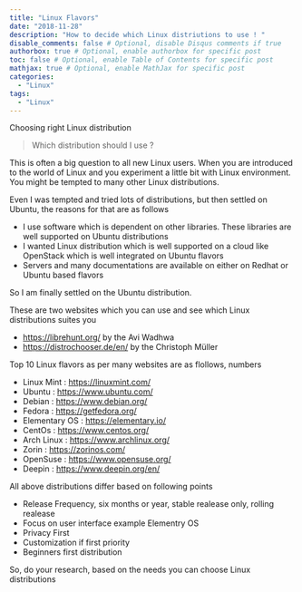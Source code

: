 ```yaml
---
title: "Linux Flavors"
date: "2018-11-28"
description: "How to decide which Linux distriutions to use ! "
disable_comments: false # Optional, disable Disqus comments if true
authorbox: true # Optional, enable authorbox for specific post
toc: false # Optional, enable Table of Contents for specific post
mathjax: true # Optional, enable MathJax for specific post
categories:
  - "Linux"
tags:
  - "Linux"
---
```


Choosing right Linux distribution

<!--more-->

> Which distribution should I use ?

This is often a big question to all new Linux users. When you are introduced to the world of Linux and you experiment a little bit with Linux environment. You might be tempted to many other Linux distributions.

Even I was tempted and tried lots of distributions, but then settled on Ubuntu, the reasons for that are as follows

+ I use software which is dependent on other libraries. These libraries are well supported on Ubuntu distributions
+ I wanted Linux distribution which is well supported on a cloud like OpenStack which is well integrated on Ubuntu flavors
+ Servers and many documentations are available on either on Redhat or Ubuntu based flavors

So I am finally settled on the Ubuntu distribution.

These are two websites which you can use and see which Linux distributions suites you

+ https://librehunt.org/ by the Avi Wadhwa
+ https://distrochooser.de/en/  by the Christoph Müller

Top 10 Linux flavors as per many websites are as flollows, numbers

+ Linux Mint : https://linuxmint.com/
+ Ubuntu : https://www.ubuntu.com/
+ Debian : https://www.debian.org/
+ Fedora : https://getfedora.org/
+ Elementary OS : https://elementary.io/
+ CentOs : https://www.centos.org/
+ Arch Linux : https://www.archlinux.org/
+ Zorin : https://zorinos.com/
+ OpenSuse : https://www.opensuse.org/
+ Deepin : https://www.deepin.org/en/

All above distributions differ based on following points

+ Release Frequency, six months or year, stable realease only, rolling realease
+ Focus on user interface example Elementry OS
+ Privacy First
+ Customization if first priority
+ Beginners first distribution

So, do your research, based on the needs you can choose Linux distributions
